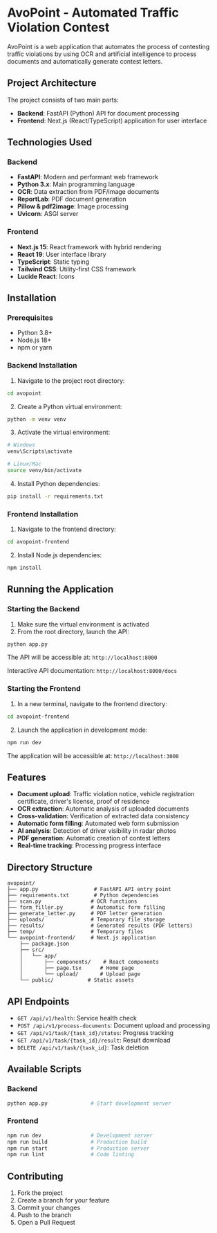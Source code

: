 # AvoPoint - Automated Traffic Violation Contest

AvoPoint is a web application that automates the process of contesting traffic violations by using OCR and artificial intelligence to process documents and automatically generate contest letters.

## Project Architecture

The project consists of two main parts:
- **Backend**: FastAPI (Python) API for document processing
- **Frontend**: Next.js (React/TypeScript) application for user interface

## Technologies Used

### Backend
- **FastAPI**: Modern and performant web framework
- **Python 3.x**: Main programming language
- **OCR**: Data extraction from PDF/image documents
- **ReportLab**: PDF document generation
- **Pillow & pdf2image**: Image processing
- **Uvicorn**: ASGI server

### Frontend
- **Next.js 15**: React framework with hybrid rendering
- **React 19**: User interface library
- **TypeScript**: Static typing
- **Tailwind CSS**: Utility-first CSS framework
- **Lucide React**: Icons

## Installation

### Prerequisites
- Python 3.8+
- Node.js 18+
- npm or yarn

### Backend Installation

1. Navigate to the project root directory:
```bash
cd avopoint
```

2. Create a Python virtual environment:
```bash
python -m venv venv
```

3. Activate the virtual environment:
```bash
# Windows
venv\Scripts\activate

# Linux/Mac
source venv/bin/activate
```

4. Install Python dependencies:
```bash
pip install -r requirements.txt
```

### Frontend Installation

1. Navigate to the frontend directory:
```bash
cd avopoint-frontend
```

2. Install Node.js dependencies:
```bash
npm install
```

## Running the Application

### Starting the Backend

1. Make sure the virtual environment is activated
2. From the root directory, launch the API:
```bash
python app.py
```

The API will be accessible at: `http://localhost:8000`

Interactive API documentation: `http://localhost:8000/docs`

### Starting the Frontend

1. In a new terminal, navigate to the frontend directory:
```bash
cd avopoint-frontend
```

2. Launch the application in development mode:
```bash
npm run dev
```

The application will be accessible at: `http://localhost:3000`

## Features

- **Document upload**: Traffic violation notice, vehicle registration certificate, driver's license, proof of residence
- **OCR extraction**: Automatic analysis of uploaded documents
- **Cross-validation**: Verification of extracted data consistency
- **Automatic form filling**: Automated web form submission
- **AI analysis**: Detection of driver visibility in radar photos
- **PDF generation**: Automatic creation of contest letters
- **Real-time tracking**: Processing progress interface

## Directory Structure

```
avopoint/
├── app.py                  # FastAPI API entry point
├── requirements.txt        # Python dependencies
├── scan.py                # OCR functions
├── form_filler.py         # Automatic form filling
├── generate_letter.py     # PDF letter generation
├── uploads/               # Temporary file storage
├── results/               # Generated results (PDF letters)
├── temp/                  # Temporary files
└── avopoint-frontend/     # Next.js application
    ├── package.json
    ├── src/
    │   └── app/
    │       ├── components/    # React components
    │       ├── page.tsx      # Home page
    │       └── upload/       # Upload page
    └── public/           # Static assets
```

## API Endpoints

- `GET /api/v1/health`: Service health check
- `POST /api/v1/process-documents`: Document upload and processing
- `GET /api/v1/task/{task_id}/status`: Progress tracking
- `GET /api/v1/task/{task_id}/result`: Result download
- `DELETE /api/v1/task/{task_id}`: Task deletion

## Available Scripts

### Backend
```bash
python app.py              # Start development server
```

### Frontend
```bash
npm run dev                # Development server
npm run build              # Production build
npm run start              # Production server
npm run lint               # Code linting
```

## Contributing

1. Fork the project
2. Create a branch for your feature
3. Commit your changes
4. Push to the branch
5. Open a Pull Request